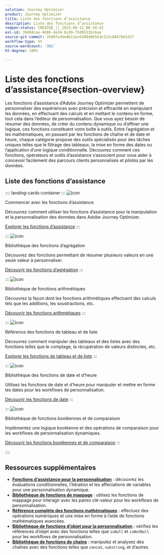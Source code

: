 ```yaml
---
solution: Journey Optimizer
product: Journey Optimizer
title: Liste des fonctions d’assistance
description: Liste des fonctions d’assistance
redpen-status: CREATED_||_2025-08-12_00-34-42
exl-id: 39d68cae-8d6b-4e34-bcd9-75d9531bc6aa
source-git-commit: 2b907a3be8b11ac6308d0b563e122c88478d1d37
workflow-type: ht
source-wordcount: '301'
ht-degree: 100%

---
```


# Liste des fonctions d’assistance{#section-overview}

Les fonctions d’assistance d’Adobe Journey Optimizer permettent de personnaliser des expériences avec précision et efficacité en manipulant les données, en effectuant des calculs et en mettant le contenu en forme, tout cela dans l’éditeur de personnalisation. Que vous ayez besoin de résumer des données, de créer du contenu dynamique ou d’affiner une logique, ces fonctions constituent votre boîte à outils. Entre l’agrégation et les mathématiques, en passant par les fonctions de chaîne et de date et heure, chaque catégorie propose des outils spécialisés pour des tâches uniques telles que le filtrage des tableaux, la mise en forme des dates ou l’application d’une logique conditionnelle. Découvrez comment ces fonctions, opérateurs et outils d’assistance s’associent pour vous aider à concevoir facilement des parcours clients personnalisés et pilotés par les données.

## Liste des fonctions d’assistance

:::: landing-cards-container
:::
![icon](https://cdn.experienceleague.adobe.com/icons/circle-play.svg?lang=fr)

Commencer avec les fonctions d’assistance

Découvrez comment utiliser les fonctions d’assistance pour la manipulation et la personnalisation des données dans Adobe Journey Optimizer.

[Explorer les fonctions d’assistance](../using/personalization/functions/functions.md)
:::

:::
![icon](https://cdn.experienceleague.adobe.com/icons/list-check.svg?lang=fr)

Bibliothèque des fonctions d’agrégation

Découvrez des fonctions permettant de résumer plusieurs valeurs en une seule valeur à personnaliser.

[Découvrir les fonctions d’agrégation](../using/personalization/functions/aggregation.md)
:::

:::
![icon](https://cdn.experienceleague.adobe.com/icons/code-branch.svg?lang=fr)

Bibliothèque de fonctions arithmétiques

Découvrez la façon dont les fonctions arithmétiques effectuent des calculs tels que les additions, les soustractions, etc.

[Découvrir les fonctions arithmétiques](../using/personalization/functions/arithmetic-functions.md)
:::

:::
![icon](https://cdn.experienceleague.adobe.com/icons/code-branch.svg?lang=fr)

Référence des fonctions de tableau et de liste

Découvrez comment manipuler des tableaux et des listes avec des fonctions telles que le comptage, la récupération de valeurs distinctes, etc.

[Explorer les fonctions de tableau et de liste](../using/personalization/functions/arrays-list.md)
:::

:::
![icon](https://cdn.experienceleague.adobe.com/icons/calendar-alt.svg?lang=fr)

Bibliothèque des fonctions de date et d’heure

Utilisez les fonctions de date et d’heure pour manipuler et mettre en forme les dates pour les workflows de personnalisation.

[Découvrir les fonctions de date](../using/personalization/functions/dates.md)
:::

:::
![icon](https://cdn.experienceleague.adobe.com/icons/code-branch.svg?lang=fr)

Bibliothèque de fonctions booléennes et de comparaison

Implémentez une logique booléenne et des opérations de comparaison pour les workflows de personnalisation dynamiques.

[Découvrir les fonctions booléennes et de comparaison](../using/personalization/functions/operators.md)
:::

::::


## Ressources supplémentaires

- **[Fonctions d’assistance pour la personnalisation](../using/personalization/functions/helpers.md)** : découvrez les évaluations conditionnelles, l’itération et les affectations de variables pour une personnalisation dynamique.
- **[Bibliothèque de fonctions de mappage](../using/personalization/functions/maps.md)** : utilisez les fonctions de mappage pour interagir avec les paires clé-valeur pour les workflows de personnalisation.
- **[Référence complète des fonctions mathématiques](../using/personalization/functions/math.md)** : effectuez des opérations numériques et une mise en forme à l’aide de fonctions mathématiques avancées.
- **[Bibliothèque de fonctions d’objet pour la personnalisation](../using/personalization/functions/objects.md)** : vérifiez les références d’objet avec des fonctions telles que `isNull` et `isNotNull` pour les workflows de personnalisation.
- **[Bibliothèque de fonctions de chaîne](../using/personalization/functions/string.md)** : manipulez et analysez des chaînes avec des fonctions telles que `concat`, `substring`, et d’autres.
